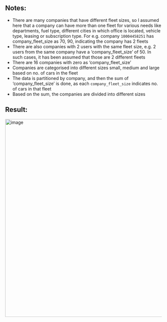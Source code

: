 ## Notes: ##

*	There are many companies that have different fleet sizes, so I assumed here that a company can have more than one fleet for various needs like departments, fuel type, different cities in which office is located, vehicle type, leasing or subscription type. For e.g. company ```10004458251``` has company_fleet_size as 70, 90, indicating the company has 2 fleets
*	There are also companies with 2 users with the same fleet size, e.g. 2 users from the same company have a ‘company_fleet_size’ of 50. In such cases, it has been assumed that those are 2 different fleets
*	There are 16 companies with zero as ‘company_fleet_size’
*	Companies are categorised into different sizes small, medium and large based on no. of cars in the fleet
* The data is partitioned by company, and then the sum of ‘company_fleet_size’ is done, as each ```company_fleet_size``` indicates no. of cars in that fleet
*	Based on the sum, the companies are divided into different sizes








## Result: ##

<img width="637" alt="image" src="https://github.com/sanski96yadav/finn/assets/175153827/0479f40f-53c7-4382-a175-60cd663149ed">
